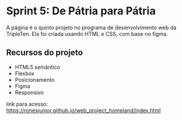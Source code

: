 # Sprint 5: De Pátria para Pátria

A página é o quinto projeto no programa de desenvolvimento web da TripleTen. Ela foi criada usando HTML e CSS, com base no figma.

## Recursos do projeto

- HTML5 semântico
- Flexbox
- Posicionamento
- Figma
- Responsivo

link para acesso: https://ronesjunior.github.io/web_project_homeland/index.html
